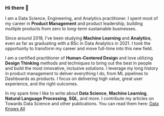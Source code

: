 ### Hi there 👋

I am a Data Science, Engineering, and Analytics practitioner. I spent most of my career in **Product Management** and product leadership, building multiple products from zero to long-term sustainable businesses.

Since around 2018, I've been studying **Machine Learning** and **Analytics**, even as far as graduating with a BSc in Data Analytics in 2021. I took the opportunity to transform my career and move full-time into this new field.

I am a certified practitioner of **Human-Centered Design** and love utilizing **Design Thinking** methods and techniques to bring out the best in people and build the most innovative, inclusive solutions. I leverage my long history in product management to deliver everything I do, from ML pipelines to Dashboards as products. I focus on delivering high value, great user experience, and the right outcomes.

In my spare time I like to write about **Data Science**, **Machine Learning**, **Natural Language Processing**, **SQL**, and more.  I contribute my articles on Towards Data Science and other publications.  You can read them here: [Data Knows All](http://www.dataknowsall.com)

<!--
**broepke/broepke** is a ✨ _special_ ✨ repository because its `README.md` (this file) appears on your GitHub profile.

Here are some ideas to get you started:

- 🔭 I’m currently working on ...
- 🌱 I’m currently learning ...
- 👯 I’m looking to collaborate on ...
- 🤔 I’m looking for help with ...
- 💬 Ask me about ...
- 📫 How to reach me: ...
- 😄 Pronouns: ...
- ⚡ Fun fact: ...
-->
